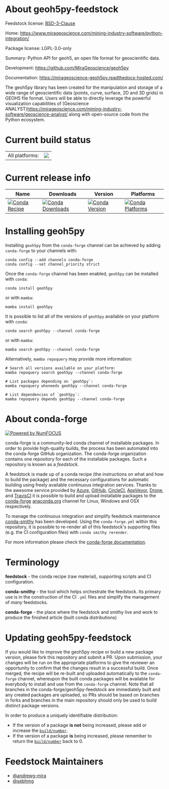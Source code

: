 About geoh5py-feedstock
=======================

Feedstock license: [BSD-3-Clause](https://github.com/conda-forge/geoh5py-feedstock/blob/main/LICENSE.txt)

Home: https://www.mirageoscience.com/mining-industry-software/python-integration/

Package license: LGPL-3.0-only

Summary: Python API for geoh5, an open file format for geoscientific data.

Development: https://github.com/MiraGeoscience/geoh5py

Documentation: https://mirageoscience-geoh5py.readthedocs-hosted.com/

The geoh5py library has been created for the manipulation and storage of a wide range of
geoscientific data (points, curve, surface, 2D and 3D grids) in GEOH5 file format. Users will
be able to directly leverage the powerful visualization capabilities of
(Geoscience ANALYST)<https://mirageoscience.com/mining-industry-software/geoscience-analyst/>
along with open-source code from the Python ecosystem.


Current build status
====================


<table><tr><td>All platforms:</td>
    <td>
      <a href="https://dev.azure.com/conda-forge/feedstock-builds/_build/latest?definitionId=22993&branchName=main">
        <img src="https://dev.azure.com/conda-forge/feedstock-builds/_apis/build/status/geoh5py-feedstock?branchName=main">
      </a>
    </td>
  </tr>
</table>

Current release info
====================

| Name | Downloads | Version | Platforms |
| --- | --- | --- | --- |
| [![Conda Recipe](https://img.shields.io/badge/recipe-geoh5py-green.svg)](https://anaconda.org/conda-forge/geoh5py) | [![Conda Downloads](https://img.shields.io/conda/dn/conda-forge/geoh5py.svg)](https://anaconda.org/conda-forge/geoh5py) | [![Conda Version](https://img.shields.io/conda/vn/conda-forge/geoh5py.svg)](https://anaconda.org/conda-forge/geoh5py) | [![Conda Platforms](https://img.shields.io/conda/pn/conda-forge/geoh5py.svg)](https://anaconda.org/conda-forge/geoh5py) |

Installing geoh5py
==================

Installing `geoh5py` from the `conda-forge` channel can be achieved by adding `conda-forge` to your channels with:

```
conda config --add channels conda-forge
conda config --set channel_priority strict
```

Once the `conda-forge` channel has been enabled, `geoh5py` can be installed with `conda`:

```
conda install geoh5py
```

or with `mamba`:

```
mamba install geoh5py
```

It is possible to list all of the versions of `geoh5py` available on your platform with `conda`:

```
conda search geoh5py --channel conda-forge
```

or with `mamba`:

```
mamba search geoh5py --channel conda-forge
```

Alternatively, `mamba repoquery` may provide more information:

```
# Search all versions available on your platform:
mamba repoquery search geoh5py --channel conda-forge

# List packages depending on `geoh5py`:
mamba repoquery whoneeds geoh5py --channel conda-forge

# List dependencies of `geoh5py`:
mamba repoquery depends geoh5py --channel conda-forge
```


About conda-forge
=================

[![Powered by
NumFOCUS](https://img.shields.io/badge/powered%20by-NumFOCUS-orange.svg?style=flat&colorA=E1523D&colorB=007D8A)](https://numfocus.org)

conda-forge is a community-led conda channel of installable packages.
In order to provide high-quality builds, the process has been automated into the
conda-forge GitHub organization. The conda-forge organization contains one repository
for each of the installable packages. Such a repository is known as a *feedstock*.

A feedstock is made up of a conda recipe (the instructions on what and how to build
the package) and the necessary configurations for automatic building using freely
available continuous integration services. Thanks to the awesome service provided by
[Azure](https://azure.microsoft.com/en-us/services/devops/), [GitHub](https://github.com/),
[CircleCI](https://circleci.com/), [AppVeyor](https://www.appveyor.com/),
[Drone](https://cloud.drone.io/welcome), and [TravisCI](https://travis-ci.com/)
it is possible to build and upload installable packages to the
[conda-forge](https://anaconda.org/conda-forge) [anaconda.org](https://anaconda.org/)
channel for Linux, Windows and OSX respectively.

To manage the continuous integration and simplify feedstock maintenance
[conda-smithy](https://github.com/conda-forge/conda-smithy) has been developed.
Using the ``conda-forge.yml`` within this repository, it is possible to re-render all of
this feedstock's supporting files (e.g. the CI configuration files) with ``conda smithy rerender``.

For more information please check the [conda-forge documentation](https://conda-forge.org/docs/).

Terminology
===========

**feedstock** - the conda recipe (raw material), supporting scripts and CI configuration.

**conda-smithy** - the tool which helps orchestrate the feedstock.
                   Its primary use is in the construction of the CI ``.yml`` files
                   and simplify the management of *many* feedstocks.

**conda-forge** - the place where the feedstock and smithy live and work to
                  produce the finished article (built conda distributions)


Updating geoh5py-feedstock
==========================

If you would like to improve the geoh5py recipe or build a new
package version, please fork this repository and submit a PR. Upon submission,
your changes will be run on the appropriate platforms to give the reviewer an
opportunity to confirm that the changes result in a successful build. Once
merged, the recipe will be re-built and uploaded automatically to the
`conda-forge` channel, whereupon the built conda packages will be available for
everybody to install and use from the `conda-forge` channel.
Note that all branches in the conda-forge/geoh5py-feedstock are
immediately built and any created packages are uploaded, so PRs should be based
on branches in forks and branches in the main repository should only be used to
build distinct package versions.

In order to produce a uniquely identifiable distribution:
 * If the version of a package **is not** being increased, please add or increase
   the [``build/number``](https://docs.conda.io/projects/conda-build/en/latest/resources/define-metadata.html#build-number-and-string).
 * If the version of a package **is** being increased, please remember to return
   the [``build/number``](https://docs.conda.io/projects/conda-build/en/latest/resources/define-metadata.html#build-number-and-string)
   back to 0.

Feedstock Maintainers
=====================

* [@andrewg-mira](https://github.com/andrewg-mira/)
* [@sebhmg](https://github.com/sebhmg/)

